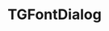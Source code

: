 <!-- TGFontDialog.md --- 
;; 
;; Description: 
;; Author: Hongyi Wu(吴鸿毅)
;; Email: wuhongyi@qq.com 
;; Created: 三 11月  9 15:30:11 2016 (+0800)
;; Last-Updated: 三 11月  9 15:30:18 2016 (+0800)
;;           By: Hongyi Wu(吴鸿毅)
;;     Update #: 1
;; URL: http://wuhongyi.cn -->

# TGFontDialog


<!-- TGFontDialog.md ends here -->
